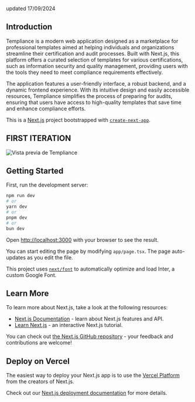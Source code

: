 updated 17/09/2024

## Introduction

Templiance is a modern web application designed as a marketplace for professional templates aimed at helping individuals and organizations streamline their certification and audit processes. Built with Next.js, this platform offers a curated selection of templates for various certifications, such as information security and quality management, providing users with the tools they need to meet compliance requirements effectively.

The application features a user-friendly interface, a robust backend, and a dynamic frontend experience. With its intuitive design and easily accessible resources, Templiance simplifies the process of preparing for audits, ensuring that users have access to high-quality templates that save time and enhance compliance efforts.

This is a [Next.js](https://nextjs.org/) project bootstrapped with [`create-next-app`](https://github.com/vercel/next.js/tree/canary/packages/create-next-app).

## FIRST ITERATION

![Vista previa de Templiance](./public/Templiance%20First%20Iteration.gif) <!-- Aquí insertas tu GIF -->

## Getting Started

First, run the development server:

```bash
npm run dev
# or
yarn dev
# or
pnpm dev
# or
bun dev
```

Open [http://localhost:3000](http://localhost:3000) with your browser to see the result.

You can start editing the page by modifying `app/page.tsx`. The page auto-updates as you edit the file.

This project uses [`next/font`](https://nextjs.org/docs/basic-features/font-optimization) to automatically optimize and load Inter, a custom Google Font.

## Learn More

To learn more about Next.js, take a look at the following resources:

- [Next.js Documentation](https://nextjs.org/docs) - learn about Next.js features and API.
- [Learn Next.js](https://nextjs.org/learn) - an interactive Next.js tutorial.

You can check out [the Next.js GitHub repository](https://github.com/vercel/next.js/) - your feedback and contributions are welcome!

## Deploy on Vercel

The easiest way to deploy your Next.js app is to use the [Vercel Platform](https://vercel.com/new?utm_medium=default-template&filter=next.js&utm_source=create-next-app&utm_campaign=create-next-app-readme) from the creators of Next.js.

Check out our [Next.js deployment documentation](https://nextjs.org/docs/deployment) for more details.
